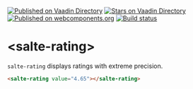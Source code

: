 [![Published on Vaadin  Directory](https://img.shields.io/badge/Vaadin%20Directory-published-00b4f0.svg)](https://vaadin.com/directory/component/salte-iosalte-rating)
[![Stars on Vaadin Directory](https://img.shields.io/vaadin-directory/star/salte-iosalte-rating.svg)](https://vaadin.com/directory/component/salte-iosalte-rating)
[![Published on webcomponents.org](https://img.shields.io/badge/webcomponents.org-published-blue.svg)](https://www.webcomponents.org/element/salte-io/salte-rating)
[![Build status](https://travis-ci.com/salte-io/salte-rating.svg?branch=master)](https://travis-ci.com/salte-io/salte-rating)

# \<salte-rating\>

`salte-rating` displays ratings with extreme precision.

<!---
```
<custom-element-demo>
  <template>
    <script src="../webcomponentsjs/webcomponents-lite.js"></script>
    <link rel="import" href="salte-rating.html">
    <style>
      body {
        font-family: 'Roboto', 'Noto', sans-serif;
      }
    </style>
    <next-code-block></next-code-block>
  </template>
</custom-element-demo>
```
-->
```html
<salte-rating value="4.65"></salte-rating>
```
